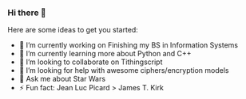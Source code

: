 ### Hi there 👋

Here are some ideas to get you started:

- 🔭 I’m currently working on Finishing my BS in Information Systems
- 🌱 I’m currently learning more about Python and C++
- 👯 I’m looking to collaborate on Tithingscript
- 🤔 I’m looking for help with awesome ciphers/encryption models
- 💬 Ask me about Star Wars
- ⚡ Fun fact: Jean Luc Picard > James T. Kirk
